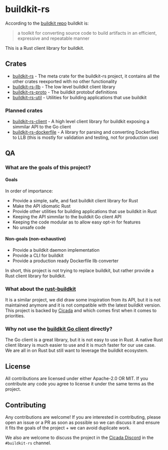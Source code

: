 # buildkit-rs

According to the [buildkit repo](https://github.com/moby/buildkit) buildkit is:

> a toolkit for converting source code to build artifacts in an efficient,
> expressive and repeatable manner

This is a Rust client library for buildkit.

## Crates

- [buildkit-rs](/) - The meta crate for the buildkit-rs project, it contains all
  the other crates reexported with no other functionality
- [buildkit-rs-llb](/crates/llb) - The low level buildkit client library
- [buildkit-rs-proto](/crates/proto) - The buildkit protobuf definitions
- [buildkit-rs-util](/crates/util) - Utilities for building applications that
  use buildkit

### Planned crates

- [buildkit-rs-client](/) - A high level client library for buildkit exposing a
  simmilar API to the Go client
- [buildkit-rs-dockerfile](/) - A library for parsing and converting Dockerfiles
  to LLB (this is mostly for validation and testing, not for production use)

## QA

### What are the goals of this project?

#### Goals

In order of importance:

- Provide a simple, safe, and fast buildkit client library for Rust
- Make the API idiomatic Rust
- Provide other utilities for building applications that use buildkit in Rust
- Keeping the API simmilar to the buildkit Go client API
- Keeping the code modular as to allow easy opt-in for features
- No unsafe code

#### Non-goals (non-exhaustive)

- Provide a buildkit daemon implementation
- Provide a CLI for buildkit
- Provide a production ready Dockerfile llb converter

In short, this project is not trying to replace buildkit, but rather provide a
Rust client library for buildkit.

### What about the [rust-buildkit](https://github.com/denzp/rust-buildkit)

It is a similar project, we did draw some inspiration from its API, but it is
not maintained anymore and it is not compatible with the latest buildkit
version. This project is backed by [Cicada](https://cicada.build) and which
comes first when it comes to priorities.

### Why not use the [buildkit Go client](https://github.com/moby/buildkit) directly?

The Go client is a great library, but it is not easy to use in Rust. A native
Rust client library is much easier to use and it is much faster for our use
case. We are all in on Rust but still want to leverage the buildkit ecosystem.

## License

All contributions are licensed under either Apache-2.0 OR MIT. If you contribute
any code you agree to license it under the same terms as the project.

## Contributing

Any contributions are welcome! If you are interested in contributing, please
open an issue or a PR as soon as possible so we can discuss it and ensure it
fits the goals of the project + we can avoid duplicate work.

We also are welcome to discuss the project in the
[Cicada Discord](https://cicada.build/discord) in the `#buildkit-rs` channel.
